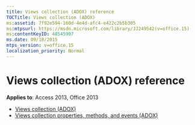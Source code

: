 ```yaml
---
title: Views collection (ADOX) reference
TOCTitle: Views collection (ADOX)
ms:assetid: 7f92e594-160d-4e4d-afc4-e422c2b5b305
ms:mtpsurl: https://msdn.microsoft.com/library/JJ249542(v=office.15)
ms:contentKeyID: 48545907
ms.date: 09/18/2015
mtps_version: v=office.15
localization_priority: Normal
---
```


# Views collection (ADOX) reference

**Applies to**: Access 2013, Office 2013

- [Views collection (ADOX)](views-collection-adox.md)
- [Views collection properties, methods, and events (ADOX)](views-collection-properties-methods-and-events-adox.md)

